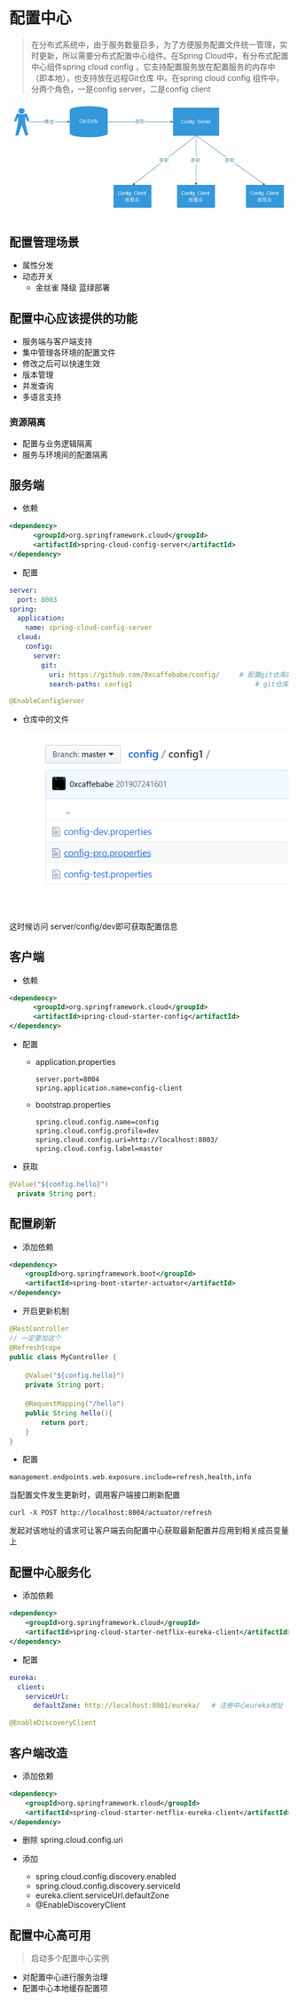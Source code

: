 # 配置中心

>在分布式系统中，由于服务数量巨多，为了方便服务配置文件统一管理，实时更新，所以需要分布式配置中心组件。在Spring Cloud中，有分布式配置中心组件spring cloud config ，它支持配置服务放在配置服务的内存中（即本地），也支持放在远程Git仓库 中。在spring cloud config 组件中，分两个角色，一是config server，二是config client

![20203620834](/assets/20203620834.png)

## 配置管理场景

- 属性分发
- 动态开关
  - 金丝雀 降级 蓝绿部署

## 配置中心应该提供的功能

- 服务端与客户端支持
- 集中管理各环境的配置文件
- 修改之后可以快速生效
- 版本管理
- 并发查询
- 多语言支持

### 资源隔离

- 配置与业务逻辑隔离
- 服务与环境间的配置隔离

## 服务端

- 依赖

```xml
<dependency>
      <groupId>org.springframework.cloud</groupId>
      <artifactId>spring-cloud-config-server</artifactId>
</dependency>
```

- 配置

```yml
server:
  port: 8003
spring:
  application:
    name: spring-cloud-config-server
  cloud:
    config:
      server:
        git:
          uri: https://github.com/0xcaffebabe/config/     # 配置git仓库的地址
          search-paths: config1                               # git仓库地址下的相对地址，可以配置多个，用,分割。
```

```java
@EnableConfigServer
```

- 仓库中的文件

  ![批注 2019-07-24 161419](/assets/批注%202019-07-24%20161419.png)

这时候访问 server/config/dev即可获取配置信息

## 客户端

- 依赖

```xml
<dependency>
      <groupId>org.springframework.cloud</groupId>
      <artifactId>spring-cloud-starter-config</artifactId>
</dependency>
```

- 配置

  - application.properties

    ```properties
    server.port=8004
    spring.application.name=config-client
    ```

  - bootstrap.properties

    ```properties
    spring.cloud.config.name=config
    spring.cloud.config.profile=dev
    spring.cloud.config.uri=http://localhost:8003/
    spring.cloud.config.label=master
    ```

- 获取

```java
@Value("${config.hello}")
  private String port;
```

## 配置刷新

- 添加依赖

```xml
<dependency>
    <groupId>org.springframework.boot</groupId>
    <artifactId>spring-boot-starter-actuator</artifactId>
</dependency>
```

- 开启更新机制

```java
@RestController
// 一定要加这个
@RefreshScope
public class MyController {

    @Value("${config.hello}")
    private String port;

    @RequestMapping("/hello")
    public String hello(){
        return port;
    }
}
```

- 配置

```properties
management.endpoints.web.exposure.include=refresh,health,info
```

当配置文件发生更新时，调用客户端接口刷新配置

```shell
curl -X POST http://localhost:8004/actuator/refresh
```

发起对该地址的请求可让客户端去向配置中心获取最新配置并应用到相关成员变量上

## 配置中心服务化

- 添加依赖

```xml
<dependency>
    <groupId>org.springframework.cloud</groupId>
    <artifactId>spring-cloud-starter-netflix-eureka-client</artifactId>
</dependency>
```

- 配置

```yml
eureka:
  client:
    serviceUrl:
      defaultZone: http://localhost:8001/eureka/   # 注册中心eureka地址
```

```java
@EnableDiscoveryClient
```

## 客户端改造

- 添加依赖

```xml
<dependency>
    <groupId>org.springframework.cloud</groupId>
    <artifactId>spring-cloud-starter-netflix-eureka-client</artifactId>
</dependency>
```

- 删除 spring.cloud.config.uri
- 添加

  - spring.cloud.config.discovery.enabled
  - spring.cloud.config.discovery.serviceId
  - eureka.client.serviceUrl.defaultZone
  - @EnableDiscoveryClient

## 配置中心高可用

> 启动多个配置中心实例

- 对配置中心进行服务治理
- 配置中心本地缓存配置项